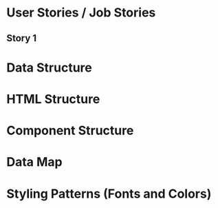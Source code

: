 # User Stories / Job Stories

## Story 1 

# Data Structure

# HTML Structure

# Component Structure

# Data Map


# Styling Patterns (Fonts and Colors)
